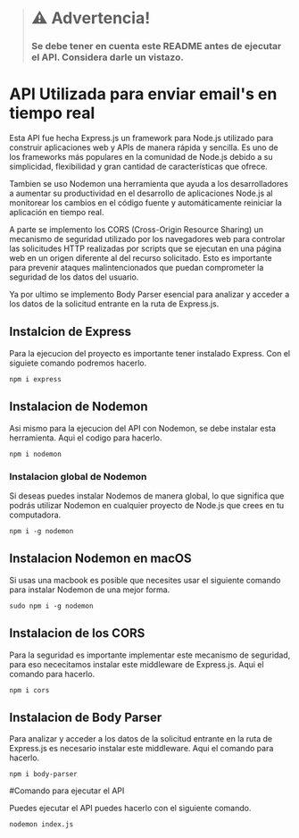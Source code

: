 > # **:warning: Advertencia!**
> ### Se debe tener en cuenta este README antes de ejecutar el API. Considera darle un vistazo.


# API Utilizada para enviar email's en tiempo real

Esta API fue hecha Express.js un framework para Node.js utilizado para construir aplicaciones web y APIs de manera rápida y sencilla. Es uno de los frameworks más populares en la comunidad de Node.js debido a su simplicidad, flexibilidad y gran cantidad de características que ofrece.

Tambien se uso Nodemon una herramienta que ayuda a los desarrolladores a aumentar su productividad en el desarrollo de aplicaciones Node.js al monitorear los cambios en el código fuente y automáticamente reiniciar la aplicación en tiempo real.

A parte se implemento los CORS (Cross-Origin Resource Sharing) un mecanismo de seguridad utilizado por los navegadores web para controlar las solicitudes HTTP realizadas por scripts que se ejecutan en una página web en un origen diferente al del recurso solicitado. Esto es importante para prevenir ataques malintencionados que puedan comprometer la seguridad de los datos del usuario.

Ya por ultimo se implemento Body Parser esencial para analizar y acceder a los datos de la solicitud entrante en la ruta de Express.js.

## Instalcion de Express

Para la ejecucion del proyecto es importante tener instalado Express. Con el siguiete comando podremos hacerlo.

```
npm i express

```

## Instalacion de Nodemon

Asi mismo para la ejecucion del API con Nodemon, se debe instalar esta herramienta. Aqui el codigo para hacerlo.

```
npm i nodemon

````

### Instalacion global de Nodemon

Si deseas puedes instalar Nodemos de manera global, lo que significa que podrás utilizar Nodemon en cualquier proyecto de Node.js que crees en tu computadora.

```
npm i -g nodemon

```

## Instalacion Nodemon en macOS

Si usas una macbook es posible que necesites usar el siguiente comando para instalar Nodemon de una mejor forma.

```
sudo npm i -g nodemon

```

## Instalacion de los CORS

Para la seguridad es importante implementar este mecanismo de seguridad, para eso nececitamos instalar este middleware de Express.js. Aqui el comando para hacerlo.

```
npm i cors

```

## Instalacion de Body Parser

Para analizar y acceder a los datos de la solicitud entrante en la ruta de Express.js es necesario instalar este middleware. Aqui el comando para hacerlo.

```
npm i body-parser

```

#Comando para ejecutar el API

Puedes ejecutar el API puedes hacerlo con el siguiente comando.

```
nodemon index.js

```

